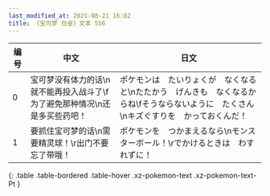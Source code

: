 ```yaml
---
last_modified_at: 2021-08-21 16:02
title: 《宝可梦 白金》文本 556
---
```

| 编号 | 中文 | 日文 |
| ---- | ---- | ---- |
| 0 | 宝可梦没有体力的话\n就不能再投入战斗了\f为了避免那种情况\n还是多买些药吧！ | ポケモンは　たいりょくが　なくなると\nたたかう　げんきも　なくなるからね\fそうならないように　たくさん\nキズぐすりを　かっておくんだ！ |
| 1 | 要抓住宝可梦的话\n需要精灵球！\r出门不要忘了带哦！ | ポケモンを　つかまえるなら\nモンスターボール！\rでかけるときは　わすれずに！ |
{: .table .table-bordered .table-hover .xz-pokemon-text .xz-pokemon-text-Pt }